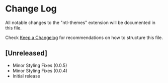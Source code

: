 # Change Log

All notable changes to the "ntl-themes" extension will be documented in this file.

Check [Keep a Changelog](http://keepachangelog.com/) for recommendations on how to structure this file.

## [Unreleased]

- Minor Styling Fixes (0.0.5)
- Minor Styling Fixes (0.0.4)
- Initial release
